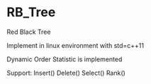 # RB_Tree
Red Black Tree

Implement in linux environment with std=c++11

Dynamic Order Statistic is implemented

Support:
Insert()
Delete()
Select()
Rank()
